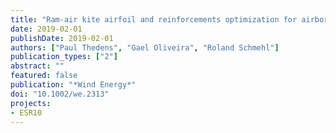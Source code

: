 ```yaml
---
title: "Ram‐air kite airfoil and reinforcements optimization for airborne wind energy applications"
date: 2019-02-01
publishDate: 2019-02-01
authors: ["Paul Thedens", "Gael Oliveira", "Roland Schmehl"]
publication_types: ["2"]
abstract: ""
featured: false
publication: "*Wind Energy*"
doi: "10.1002/we.2313"
projects:
- ESR10
---
```


